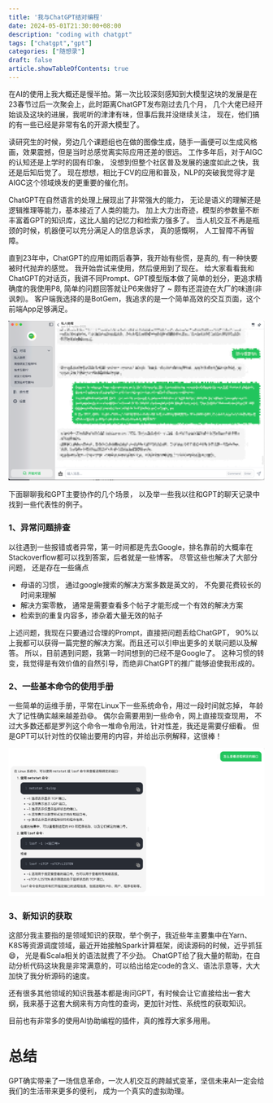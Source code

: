 ```yaml
---
title: '我与ChatGPT结对编程'
date: 2024-05-01T21:30:00+08:00
description: "coding with chatgpt"
tags: ["chatgpt","gpt"]
categories: ["随想录"]
draft: false
article.showTableOfContents: true
---
```


在AI的使用上我大概还是慢半拍。第一次比较深刻感知到大模型这块的发展是在23春节过后一次聚会上，此时距离ChatGPT发布刚过去几个月， 几个大佬已经开始谈及这块的进展，我呢听的津津有味，但事后我并没继续关注， 现在，他们搞的有一些已经是非常有名的开源大模型了。 

读研究生的时候，旁边几个课题组也在做的图像生成，随手一画便可以生成风格画，效果震撼，但是当时总感觉离实际应用还差的很远。 工作多年后，对于AIGC的认知还是上学时的固有印象， 没想到但整个社区普及发展的速度如此之快，我还是后知后觉了。 现在想想，相比于CV的应用和普及，NLP的突破我觉得才是AIGC这个领域焕发的更重要的催化剂。  

ChatGPT在自然语言的处理上展现出了非常强大的能力， 无论是语义的理解还是逻辑推理等能力，基本接近了人类的能力。 加上大力出奇迹，模型的参数量不断丰富着GPT的知识库，这比人脑的记忆力和检索力强多了。 当人机交互不再是瓶颈的时候，机器便可以充分满足人的信息诉求， 真的感慨啊， 人工智障不再智障。

直到23年中，ChatGPT的应用如雨后春笋，我开始有些慌，是真的,  有一种快要被时代抛弃的感觉。 我开始尝试来使用，然后便用到了现在。 给大家看看我和ChatGPT的对话页，我讲不同Prompt、GPT模型版本做了简单的划分，更追求精确度的我使用P8,  简单的问题回答就让P6来做好了 ~ 颇有还混迹在大厂的味道(非讽刺)。  客户端我选择的是BotGem，我追求的是一个简单高效的交互页面，这个前端App足够满足。

![image](gpt-example-1.png)

下面聊聊我和GPT主要协作的几个场景， 以及举一些我以往和GPT的聊天记录中找到一些代表性的例子。

###  1、异常问题排查
以往遇到一些报错或者异常，第一时间都是先去Google，排名靠前的大概率在Stackoverflow都可以找到答案，后者就是一些博客。 尽管这些也解决了大部分问题， 还是存在一些痛点

- 母语的习惯， 通过google搜索的解决方案多数是英文的， 不免要花费较长的时间来理解
- 解决方案零散， 通常是需要查看多个帖子才能形成一个有效的解决方案
- 检索到的重复内容多，掺杂着大量无效的帖子

上述问题，我现在只要通过合理的Prompt，直接把问题丢给ChatGPT， 90%以上我都可以获得一篇完整的解决方案。而且还可以引申出更多的关联问题以及解答。  所以，目前遇到问题，我第一时间想到的已经不是Google了。 这种习惯的转变，我觉得是有效价值的自然引导，而绝非ChatGPT的推广能够迫使我形成的。

### 2、一些基本命令的使用手册
一些简单的运维手册，平常在Linux下一些系统命令，用过一段时间就忘掉， 年龄大了记性确实越来越差劲😄。 
偶尔会需要用到一些命令，网上直接现查现用， 不过大多数还都是罗列这个命令一堆命令用法，针对性差，我还是需要仔细看。 但是GPT可以针对性的仅输出要用的内容，并给出示例解释，这很棒！

![image](gpt-example-2.png)

### 3、新知识的获取
这部分我主要指的是领域知识的获取，举个例子，我近些年主要集中在Yarn、K8S等资源调度领域，最近开始接触Spark计算框架，阅读源码的时候，近乎抓狂😄， 光是看Scala相关的语法就费了不少劲。 ChatGPT给了我大量的帮助，在自动分析代码这块我是非常满意的，可以给出给定code的含义、语法示意等，大大加快了我分析源码的速度。

还有很多其他领域的知识我基本都是询问GPT，有时候会让它直接给出一套大纲，我来基于这套大纲来有方向性的查询，更加针对性、系统性的获取知识。

目前也有非常多的使用AI协助编程的插件，真的推荐大家多用用。

# 总结
GPT确实带来了一场信息革命，一次人机交互的跨越式变革，坚信未来AI一定会给我们的生活带来更多的便利， 成为一个真实的虚拟助理。